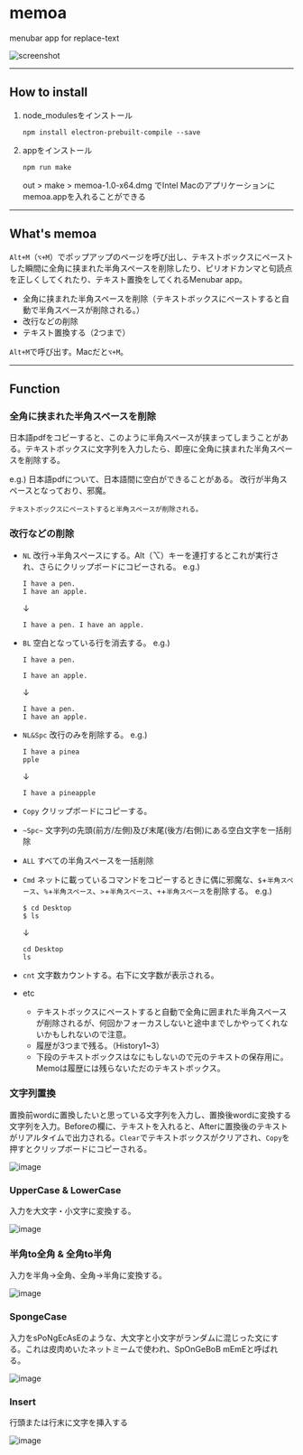 # memoa

menubar app for replace-text

![screenshot](https://user-images.githubusercontent.com/43945931/224884354-00010c92-77d5-4044-a3ee-4d0116a4e8f1.jpg)


---

## How to install
1. node_modulesをインストール

    `npm install electron-prebuilt-compile --save`

2. appをインストール

    `npm run make`

    out >  make > memoa-1.0-x64.dmg でIntel Macのアプリケーションにmemoa.appを入れることができる
    
---

## What's memoa
`Alt+M`（`⌥+M`）でポップアップのページを呼び出し、テキストボックスにペーストした瞬間に全角に挟まれた半角スペースを削除したり、ピリオドカンマと句読点を正しくしてくれたり、テキスト置換をしてくれるMenubar app。

* 全角に挟まれた半角スペースを削除（テキストボックスにペーストすると自動で半角スペースが削除される。）
* 改行などの削除
* テキスト置換する（2つまで）

`Alt+M`で呼び出す。Macだと`⌥+M`。

---

## Function

### 全角に挟まれた半角スペースを削除
日本語pdfをコピーすると、このように半角スペースが挟まってしまうことがある。テキストボックスに文字列を入力したら、即座に全角に挟まれた半角スペースを削除する。
    
e.g.)
    日本語pdfについて、日本語間に空白ができることがある。
    改行が半角スペースとなっており、邪魔。
    
    テキストボックスにペーストすると半角スペースが削除される。
    
    
### 改行などの削除

* `NL`
    改行→半角スペースにする。Alt（⌥）キーを連打するとこれが実行され、さらにクリップボードにコピーされる。
    e.g.) 
    ```
    I have a pen.
    I have an apple.
    ```
    ↓
    ```
    I have a pen. I have an apple.
    ```

* `BL`
    空白となっている行を消去する。
    e.g.) 
    ```
    I have a pen.
    
    I have an apple.
    ```
    ↓
    ```
    I have a pen.
    I have an apple.
    ```


* `NL&Spc`
    改行のみを削除する。
    e.g.) 
    ```
    I have a pinea
    pple
    ```
    ↓
    ```
    I have a pineapple
    ```

* `Copy`
    クリップボードにコピーする。
  
* `~Spc~`
    文字列の先頭(前方/左側)及び末尾(後方/右側)にある空白文字を一括削除

* `ALL`
    すべての半角スペースを一括削除

* `Cmd`
    ネットに載っているコマンドをコピーするときに偶に邪魔な、`$`+`半角スペース`、`%`+`半角スペース`、`>`+`半角スペース`、`+`+`半角スペース`を削除する。
    e.g.)
    ```
    $ cd Desktop
    $ ls
    ```
    ↓
    ```
    cd Desktop
    ls
    ```
* `cnt`
    文字数カウントする。右下に文字数が表示される。

* etc
    * テキストボックスにペーストすると自動で全角に囲まれた半角スペースが削除されるが、何回かフォーカスしないと途中までしかやってくれないかもしれないので注意。
    * 履歴が3つまで残る。（History1~3）
    * 下段のテキストボックスはなにもしないので元のテキストの保存用に。Memoは履歴には残らないただのテキストボックス。


### 文字列置換
置換前wordに置換したいと思っている文字列を入力し、置換後wordに変換する文字列を入力。Beforeの欄に、テキストを入れると、Afterに置換後のテキストがリアルタイムで出力される。`Clear`でテキストボックスがクリアされ、`Copy`を押すとクリップボードにコピーされる。

![image](https://user-images.githubusercontent.com/43945931/219882632-b8d83389-3792-4890-ad3b-ad0f5cdb60ee.png)


### UpperCase & LowerCase
入力を大文字・小文字に変換する。

![image](https://user-images.githubusercontent.com/43945931/219880505-c83e36b3-a301-49fc-888a-fe2a58cd203e.png)


### 半角to全角 & 全角to半角
入力を半角→全角、全角→半角に変換する。

![image](https://user-images.githubusercontent.com/43945931/219880517-eec2d81b-7e1e-414d-9f5d-dc5f4c9f0aef.png)


### SpongeCase
入力をsPoNgEcAsEのような、大文字と小文字がランダムに混じった文にする。これは皮肉めいたネットミームで使われ、SpOnGeBoB mEmEと呼ばれる。

![image](https://user-images.githubusercontent.com/43945931/219880535-edf94b36-e3b5-4064-a406-674b756474f9.png)

### Insert
行頭または行末に文字を挿入する

![image](https://user-images.githubusercontent.com/43945931/219882448-f19ec6bd-e34a-4f2d-b7ff-01ed87adac6a.png)

